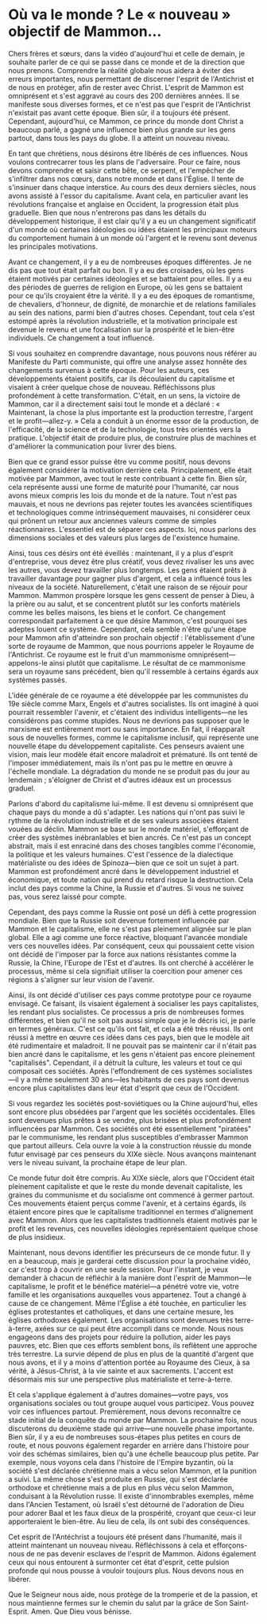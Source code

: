 # Où va le monde ? Le « nouveau » objectif de Mammon...

Chers frères et sœurs, dans la vidéo d'aujourd'hui et celle de demain, je souhaite parler de ce qui se passe dans ce monde et de la direction que nous prenons. Comprendre la réalité globale nous aidera à éviter des erreurs importantes, nous permettant de discerner l'esprit de l'Antichrist et de nous en protéger, afin de rester avec Christ. L'esprit de Mammon est omniprésent et s'est aggravé au cours des 200 dernières années. Il se manifeste sous diverses formes, et ce n'est pas que l'esprit de l'Antichrist n'existait pas avant cette époque. Bien sûr, il a toujours été présent. Cependant, aujourd'hui, ce Mammon, ce prince du monde dont Christ a beaucoup parlé, a gagné une influence bien plus grande sur les gens partout, dans tous les pays du globe. Il a atteint un nouveau niveau.

En tant que chrétiens, nous désirons être libérés de ces influences. Nous voulons contrecarrer tous les plans de l'adversaire. Pour ce faire, nous devons comprendre et saisir cette bête, ce serpent, et l'empêcher de s'infiltrer dans nos cœurs, dans notre monde et dans l'Église. Il tente de s'insinuer dans chaque interstice. Au cours des deux derniers siècles, nous avons assisté à l'essor du capitalisme. Avant cela, en particulier avant les révolutions française et anglaise en Occident, la progression était plus graduelle. Bien que nous n'entrerons pas dans les détails du développement historique, il est clair qu'il y a eu un changement significatif d'un monde où certaines idéologies ou idées étaient les principaux moteurs du comportement humain à un monde où l'argent et le revenu sont devenus les principales motivations.

Avant ce changement, il y a eu de nombreuses époques différentes. Je ne dis pas que tout était parfait ou bon. Il y a eu des croisades, où les gens étaient motivés par certaines idéologies et se battaient pour elles. Il y a eu des périodes de guerres de religion en Europe, où les gens se battaient pour ce qu'ils croyaient être la vérité. Il y a eu des époques de romantisme, de chevaliers, d'honneur, de dignité, de monarchie et de relations familiales au sein des nations, parmi bien d'autres choses. Cependant, tout cela s'est estompé après la révolution industrielle, et la motivation principale est devenue le revenu et une focalisation sur la prospérité et le bien-être individuels. Ce changement a tout influencé.

Si vous souhaitez en comprendre davantage, nous pouvons nous référer au Manifeste du Parti communiste, qui offre une analyse assez honnête des changements survenus à cette époque. Pour les auteurs, ces développements étaient positifs, car ils découlaient du capitalisme et visaient à créer quelque chose de nouveau. Réfléchissons plus profondément à cette transformation. C'était, en un sens, la victoire de Mammon, car il a directement saisi tout le monde et a déclaré : « Maintenant, la chose la plus importante est la production terrestre, l'argent et le profit—allez-y. » Cela a conduit à un énorme essor de la production, de l'efficacité, de la science et de la technologie, tous très orientés vers la pratique. L'objectif était de produire plus, de construire plus de machines et d'améliorer la communication pour livrer des biens.

Bien que ce grand essor puisse être vu comme positif, nous devons également considérer la motivation derrière cela. Principalement, elle était motivée par Mammon, avec tout le reste contribuant à cette fin. Bien sûr, cela représente aussi une forme de maturité pour l'humanité, car nous avons mieux compris les lois du monde et de la nature. Tout n'est pas mauvais, et nous ne devrions pas rejeter toutes les avancées scientifiques et technologiques comme intrinsèquement mauvaises, ni considérer ceux qui prônent un retour aux anciennes valeurs comme de simples réactionnaires. L'essentiel est de séparer ces aspects. Ici, nous parlons des dimensions sociales et des valeurs plus larges de l'existence humaine.

Ainsi, tous ces désirs ont été éveillés : maintenant, il y a plus d'esprit d'entreprise, vous devez être plus créatif, vous devez rivaliser les uns avec les autres, vous devez travailler plus longtemps. Les gens étaient prêts à travailler davantage pour gagner plus d'argent, et cela a influencé tous les niveaux de la société. Naturellement, c'était une raison de se réjouir pour Mammon. Mammon prospère lorsque les gens cessent de penser à Dieu, à la prière ou au salut, et se concentrent plutôt sur les conforts matériels comme les belles maisons, les biens et le confort. Ce changement correspondait parfaitement à ce que désire Mammon, c'est pourquoi ses adeptes louent ce système. Cependant, cela semble n'être qu'une étape pour Mammon afin d'atteindre son prochain objectif : l'établissement d'une sorte de royaume de Mammon, que nous pourrions appeler le Royaume de l'Antichrist. Ce royaume est le fruit d'un mammonisme omniprésent—appelons-le ainsi plutôt que capitalisme. Le résultat de ce mammonisme sera un royaume sans précédent, bien qu'il ressemble à certains égards aux systèmes passés.

L'idée générale de ce royaume a été développée par les communistes du 19e siècle comme Marx, Engels et d'autres socialistes. Ils ont imaginé à quoi pourrait ressembler l'avenir, et c'étaient des individus intelligents—ne les considérons pas comme stupides. Nous ne devrions pas supposer que le marxisme est entièrement mort ou sans importance. En fait, il réapparaît sous de nouvelles formes, comme le capitalisme inclusif, qui représente une nouvelle étape du développement capitaliste. Ces penseurs avaient une vision, mais leur modèle était encore maladroit et prématuré. Ils ont tenté de l'imposer immédiatement, mais ils n'ont pas pu le mettre en œuvre à l'échelle mondiale. La dégradation du monde ne se produit pas du jour au lendemain ; s'éloigner de Christ et d'autres idéaux est un processus graduel.

Parlons d'abord du capitalisme lui-même. Il est devenu si omniprésent que chaque pays du monde a dû s'adapter. Les nations qui n'ont pas suivi le rythme de la révolution industrielle et de ses valeurs associées étaient vouées au déclin. Mammon se base sur le monde matériel, s'efforçant de créer des systèmes inébranlables et bien ancrés. Ce n'est pas un concept abstrait, mais il est enraciné dans des choses tangibles comme l'économie, la politique et les valeurs humaines. C'est l'essence de la dialectique matérialiste ou des idées de Spinoza—bien que ce soit un sujet à part. Mammon est profondément ancré dans le développement industriel et économique, et toute nation qui prend du retard risque la destruction. Cela inclut des pays comme la Chine, la Russie et d'autres. Si vous ne suivez pas, vous serez laissé pour compte.

Cependant, des pays comme la Russie ont posé un défi à cette progression mondiale. Bien que la Russie soit devenue fortement influencée par Mammon et le capitalisme, elle ne s'est pas pleinement alignée sur le plan global. Elle a agi comme une force réactive, bloquant l'avancée mondiale vers ces nouvelles idées. Par conséquent, ceux qui poussaient cette vision ont décidé de l'imposer par la force aux nations résistantes comme la Russie, la Chine, l'Europe de l'Est et d'autres. Ils ont cherché à accélérer le processus, même si cela signifiait utiliser la coercition pour amener ces régions à s'aligner sur leur vision de l'avenir.

Ainsi, ils ont décidé d'utiliser ces pays comme prototype pour ce royaume envisagé. Ce faisant, ils visaient également à socialiser les pays capitalistes, les rendant plus socialistes. Ce processus a pris de nombreuses formes différentes, et bien qu'il ne soit pas aussi simple que je le décris ici, je parle en termes généraux. C'est ce qu'ils ont fait, et cela a été très réussi. Ils ont réussi à mettre en œuvre ces idées dans ces pays, bien que le modèle ait été rudimentaire et maladroit. Il ne pouvait pas se maintenir car il n'était pas bien ancré dans le capitalisme, et les gens n'étaient pas encore pleinement "capitalisés". Cependant, il a détruit la culture, les valeurs et tout ce qui composait ces sociétés. Après l'effondrement de ces systèmes socialistes—il y a même seulement 30 ans—les habitants de ces pays sont devenus encore plus capitalistes dans leur état d'esprit que ceux de l'Occident.

Si vous regardez les sociétés post-soviétiques ou la Chine aujourd'hui, elles sont encore plus obsédées par l'argent que les sociétés occidentales. Elles sont devenues plus prêtes à se vendre, plus brisées et plus profondément influencées par Mammon. Ces sociétés ont été essentiellement "piratées" par le communisme, les rendant plus susceptibles d'embrasser Mammon que partout ailleurs. Cela ouvre la voie à la construction réussie du monde futur envisagé par ces penseurs du XIXe siècle. Nous avançons maintenant vers le niveau suivant, la prochaine étape de leur plan.

Ce monde futur doit être compris. Au XIXe siècle, alors que l'Occident était pleinement capitaliste et que le reste du monde devenait capitaliste, les graines du communisme et du socialisme ont commencé à germer partout. Ces mouvements étaient perçus comme l'avenir, et à certains égards, ils étaient encore pires que le capitalisme traditionnel en termes d'alignement avec Mammon. Alors que les capitalistes traditionnels étaient motivés par le profit et les revenus, ces nouvelles idéologies représentaient quelque chose de plus insidieux.

Maintenant, nous devons identifier les précurseurs de ce monde futur. Il y en a beaucoup, mais je garderai cette discussion pour la prochaine vidéo, car c'est trop à couvrir en une seule session. Pour l'instant, je veux demander à chacun de réfléchir à la manière dont l'esprit de Mammon—le capitalisme, le profit et le bénéfice matériel—a pénétré votre vie, votre famille et les organisations auxquelles vous appartenez. Tout a changé à cause de ce changement. Même l'Église a été touchée, en particulier les églises protestantes et catholiques, et dans une certaine mesure, les églises orthodoxes également. Les organisations sont devenues très terre-à-terre, axées sur ce qui peut être accompli dans ce monde. Nous nous engageons dans des projets pour réduire la pollution, aider les pays pauvres, etc. Bien que ces efforts semblent bons, ils reflètent une approche très terrestre. La survie dépend de plus en plus de la quantité d'argent que nous avons, et il y a moins d'attention portée au Royaume des Cieux, à sa vérité, à Jésus-Christ, à la vie sainte et aux sacrements. L'accent est désormais mis sur une perspective plus matérialiste et terre-à-terre.

Et cela s'applique également à d'autres domaines—votre pays, vos organisations sociales ou tout groupe auquel vous participez. Vous pouvez voir ces influences partout. Premièrement, nous devons reconnaître ce stade initial de la conquête du monde par Mammon. La prochaine fois, nous discuterons du deuxième stade qui arrive—une nouvelle phase importante. Bien sûr, il y a eu de nombreuses sous-étapes plus petites en cours de route, et nous pouvons également regarder en arrière dans l'histoire pour voir des schémas similaires, bien qu'à une échelle beaucoup plus petite. Par exemple, nous voyons cela dans l'histoire de l'Empire byzantin, où la société s'est déclarée chrétienne mais a vécu selon Mammon, et la punition a suivi. La même chose s'est produite en Russie, qui s'est déclarée orthodoxe et chrétienne mais a de plus en plus vécu selon Mammon, conduisant à la Révolution russe. Il existe d'innombrables exemples, même dans l'Ancien Testament, où Israël s'est détourné de l'adoration de Dieu pour adorer Baal et les faux dieux de la prospérité, croyant que ceux-ci leur apporteraient le bien-être. Au lieu de cela, ils ont subi des conséquences.

Cet esprit de l'Antéchrist a toujours été présent dans l'humanité, mais il atteint maintenant un nouveau niveau. Réfléchissons à cela et efforçons-nous de ne pas devenir esclaves de l'esprit de Mammon. Aidons également ceux qui nous entourent à surmonter cet état d'esprit, cette pulsion profonde qui nous pousse à vouloir toujours plus. Nous devons nous en libérer.

Que le Seigneur nous aide, nous protège de la tromperie et de la passion, et nous maintienne fermes sur le chemin du salut par la grâce de Son Saint-Esprit. Amen. Que Dieu vous bénisse.

